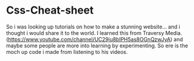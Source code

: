 # Css-Cheat-sheet
So i was looking up tutorials on how to make a stunning website... and i thought i would share it to the world. I learned this from Traversy Media. (https://www.youtube.com/channel/UC29ju8bIPH5as8OGnQzwJyA) and maybe some people are more into learning by experimenting. So ere is the moch up code i made from listening to his videos. 
